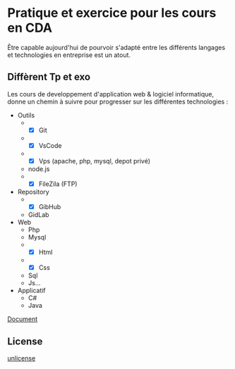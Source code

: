 # Pratique et exercice pour les cours en CDA

Être capable aujourd'hui de pourvoir s'adapté entre les différents langages et technologies en entreprise est un atout.

## Diffèrent Tp et exo

Les cours de developpement d'application web & logiciel informatique, donne un chemin à suivre pour progresser sur les différentes technologies :

* Outils
  * - [x] Git
  * - [x] VsCode
  * - [x] Vps (apache, php, mysql, depot privé)
  * node.js
  * - [x] FileZila (FTP)
* Repository
  * - [x] GibHub
  * GidLab
* Web
  * Php
  * Mysql
  * - [x] Html
  * - [x] Css
  * Sql
  * Js…
* Applicatif
  * C#
  * Java

[Document](https://jjeanniard.github.io/CDA_2005)

## License

[unlicense](https://unlicense.org)
